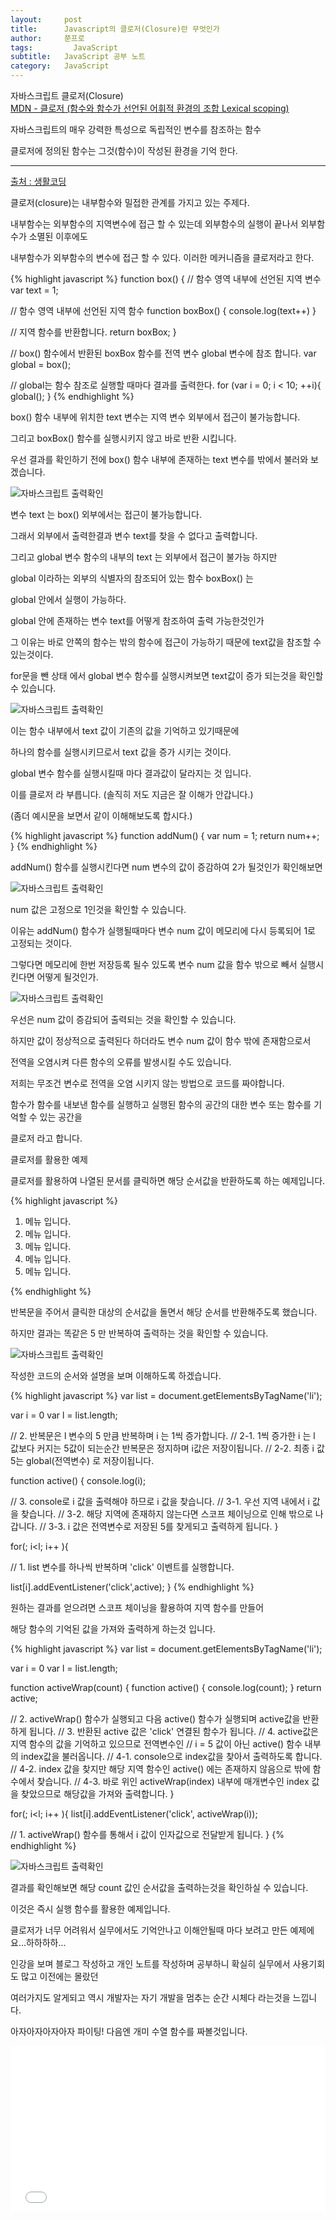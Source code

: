 ```yaml
---
layout:     post
title:      Javascript의 클로저(Closure)란 무엇인가
author:     쭌프로
tags: 		  JavaScript
subtitle:   JavaScript 공부 노트
category:   JavaScript
---
```

<!-- Start Writing Below in Markdown -->

<div class="box">
  <div class="small-title">자바스크립트 클로저(Closure)</div>
  <div class="pro-txt">
    <a href="https://developer.mozilla.org/ko/docs/Web/JavaScript/Guide/Closures" target="_balnk">
      MDN - 클로저 (함수와 함수가 선언된 어휘적 환경의 조합 Lexical scoping)
    </a>
    <p>자바스크립트의 매우 강력한 특성으로 독립적인 변수를 참조하는 함수</p>
    <p>클로저에 정의된 함수는 그것(함수)이 작성된 환경을 기억 한다.</p>
    <hr>
    <a href="https://opentutorials.org/course/743/6544" target="_balnk">
      출처 : 생활코딩
    </a>
    <p>클로저(closure)는 내부함수와 밀접한 관계를 가지고 있는 주제다. </p>
    <p>내부함수는 외부함수의 지역변수에 접근 할 수 있는데 외부함수의 실행이 끝나서 외부함수가 소멸된 이후에도</p>
    <p>내부함수가 외부함수의 변수에 접근 할 수 있다. 이러한 메커니즘을 클로저라고 한다.</p>
  </div>
  
{% highlight javascript %}
function box() {
  // 함수 영역 내부에 선언된 지역 변수
  var text = 1;
  
  // 함수 영역 내부에 선언된 지역 함수
  function boxBox() {
    console.log(text++)
  }
  
  // 지역 함수를 반환합니다.
  return boxBox;
}

// box() 함수에서 반환된 boxBox 함수를 전역 변수 global 변수에 참조 합니다.
var global = box();

// global는 함수 참조로 실행할 때마다 결과를 출력한다.
for (var i = 0; i < 10; ++i){
  global();
}
{% endhighlight %}

<p>box() 함수 내부에 위치한 text 변수는 지역 변수 외부에서 접근이 불가능합니다.</p>
<p>그리고 boxBox() 함수를 실행시키지 않고 바로 반환 시킵니다.</p>
<p>우선 결과를 확인하기 전에 box() 함수 내부에 존재하는 text 변수를 밖에서 불러와 보겠습니다.</p>
<div class="img-box">
  <img src="https://alalstjr.github.io/promote.github.io/img/2018-10-25-1.png" alt="자바스크립트 출력확인" />
</div>
<p>변수 text 는 box() 외부에서는 접근이 불가능합니다.</p>
<p>그래서 외부에서 출력한결과 변수 text를 찾을 수 없다고 출력합니다.</p>
<p>그리고 global 변수 함수의 내부의 text 는 외부에서 접근이 불가능 하지만</p>
<p>global 이라하는 외부의 식별자의 참조되어 있는 함수 boxBox() 는</p>
<p>global 안에서 실행이 가능하다.</p>
<p>global 안에 존재하는 변수 text를 어떻게 참조하여 출력 가능한것인가</p>
<p>그 이유는 바로 안쪽의 함수는 밖의 함수에 접근이 가능하기 때문에 text값을 참조할 수 있는것이다.</p>
<p>for문을 뺀 상태 에서 global 변수 함수를 실행시켜보면 text값이 증가 되는것을 확인할 수 있습니다. </p>
<div class="img-box">
  <img src="https://alalstjr.github.io/promote.github.io/img/2018-10-25-2.png" alt="자바스크립트 출력확인" />
</div>
<p>이는 함수 내부에서 text 값이 기존의 값을 기억하고 있기때문에</p>
<p>하나의 함수를 실행시키므로서 text 값을 증가 시키는 것이다.</p>
<p>global 변수 함수를 실행시킬때 마다 결과값이 달라지는 것 입니다.</p>
<p>이를 클로저 라 부릅니다. (솔직히 저도 지금은 잘 이해가 안갑니다.)</p>
<p>(좀더 예시문을 보면서 같이 이해해보도록 합시다.)</p>
</div>

<div class="box">
{% highlight javascript %}
  function addNum() {
    var num = 1;
    return num++;
  }
{% endhighlight %}
  <p>addNum() 함수를 실행시킨다면 num 변수의 값이 증감하여 2가 될것인가 확인해보면</p>
<div class="img-box">
  <img src="https://alalstjr.github.io/promote.github.io/img/2018-10-25-3.png" alt="자바스크립트 출력확인" />
</div>
  <p>num 값은 고정으로 1인것을 확인할 수 있습니다.</p>
  <p>이유는 addNum() 함수가 실행될때마다 변수 num 값이 메모리에 다시 등록되어 1로 고정되는 것이다.</p>
  <p>그렇다면 메모리에 한번 저장등록 될수 있도록 변수 num 값을 함수 밖으로 빼서 실행시킨다면 어떻게 될것인가.</p>
<div class="img-box">
  <img src="https://alalstjr.github.io/promote.github.io/img/2018-10-25-4.png" alt="자바스크립트 출력확인" />
</div>
  <p>우선은 num 값이 증감되어 출력되는 것을 확인할 수 있습니다.</p>
  <p>하지만 값이 정상적으로 출력된다 하더라도 변수 num 값이 함수 밖에 존재함으로서</p>
  <p>전역을 오염시켜 다른 함수의 오류를 발생시킬 수도 있습니다.</p>
</div>

<div class="box">
  <p>저희는 무조건 변수로 전역을 오염 시키지 않는 방법으로 코드를 짜야합니다.</p>
  <p>함수가 함수를 내보낸 함수를 실행하고 실행된 함수의 공간의 대한 변수 또는 함수를 기억할 수 있는 공간을</p>
  <p>클로저 라고 합니다.</p>
</div>

<div class="box">
  <div class="small-title">클로저를 활용한 예제</div>
  <p>클로저를 활용하여 나열된 문서를 클릭하면 해당 순서값을 반환하도록 하는 예제입니다.</p>
  
{% highlight javascript %}
<ol>
  <li>메뉴 입니다.</li>
  <li>메뉴 입니다.</li>
  <li>메뉴 입니다.</li>
  <li>메뉴 입니다.</li>
  <li>메뉴 입니다.</li>
</ol>

<script>
// li를 변수 list에 참조합니다.
var list = document.getElementsByTagName('li');

// 반복문 for문을 작성합니다.
// i 와 l(길이값or갯수) 밖에서 선언했습니다.
// for문 내부,외부 에서 선언해도됩니다. 
var i = 0
var l = list.length;

// 반복문 내부에 함수를 만들지 안도록 하기위해서 외부에 active함수를 만듭니다.
// 반복할때마다 함수가 생성되는것을 방지하기 위함입니다.
function active() {
  console.log(i);
}

for(; i<l; i++ ){
  // 클릭한 대상의 순서 i값을 출력하도록 각각의 li문서에 click 이벤트를 줍니다.
  list[i].addEventListener('click',active);
}
</script>
{% endhighlight %}

<p>반복문을 주어서 클릭한 대상의 순서값을 돌면서 해당 순서를 반환해주도록 했습니다.</p>
<p>하지만 결과는 똑같은 5 만 반복하여 출력하는 것을 확인할 수 있습니다.</p>
<div class="img-box">
  <img src="https://alalstjr.github.io/promote.github.io/img/2018-11-04-1.png" alt="자바스크립트 출력확인" />
</div>
</div>

<div class="box">
  <p>작성한 코드의 순서와 설명을 보며 이해하도록 하겠습니다.</p>
{% highlight javascript %}
var list = document.getElementsByTagName('li');

var i = 0
var l = list.length;

// 2. 반복문은 l 변수의 5 만큼 반복하며 i 는 1씩 증가합니다.
// 2-1. 1씩 증가한 i 는 l 값보다 커지는 5값이 되는순간 반복문은 정지하며 i값은 저장이됩니다.
// 2-2. 최종 i 값 5는 global(전역변수) 로 저장이됩니다. 

function active() {
  console.log(i);

  // 3. console로 i 값을 출력해야 하므로 i 값을 찾습니다.
  // 3-1. 우선 지역 내에서 i 값을 찾습니다. 
  // 3-2. 해당 지역에 존재하지 않는다면 스코프 체이닝으로 인해 밖으로 나갑니다.
  // 3-3. i 값은 전역변수로 저장된 5를 찾게되고 출력하게 됩니다.
}

for(; i<l; i++ ){

  // 1. list 변수를 하나씩 반복하며 'click' 이벤트를 실행합니다.

  list[i].addEventListener('click',active);
}
{% endhighlight %}

<p>원하는 결과를 얻으려면 스코프 체이닝을 활용하여 지역 함수를 만들어</p>
<p>해당 함수의 기억된 값을 가져와 출력하게 하는것 입니다.</p>
</div>

<div class="box">
{% highlight javascript %}
var list = document.getElementsByTagName('li');

var i = 0
var l = list.length;

function activeWrap(count) {
  function active() {
    console.log(count);
  }
  return active;

  // 2. activeWrap() 함수가 실행되고 다음 active() 함수가 실행되며 active값을 반환하게 됩니다.
  // 3. 반환된 active 값은 'click' 연결된 함수가 됩니다.
  // 4. active값은 지역 함수의 값을 기억하고 있으므로 전역변수인
  //    i = 5 값이 아닌 active() 함수 내부의 index값을 불러옵니다.
  // 4-1. console으로 index값을 찾아서 출력하도록 합니다.
  // 4-2. index 값을 찾지만 해당 지역 함수인 active() 에는 존재하지 않음으로 밖에 함수에서 찾습니다.
  // 4-3. 바로 위인 activeWrap(index) 내부에 매개변수인 index 값을 찾았으므로 해당값을 가져와 출력합니다.
}	

for(; i<l; i++ ){
  list[i].addEventListener('click', activeWrap(i));

  // 1. activeWrap() 함수를 통해서 i 값이 인자값으로 전달받게 됩니다.
}
{% endhighlight %}
<div class="img-box">
  <img src="https://alalstjr.github.io/promote.github.io/img/2018-11-04-2.png" alt="자바스크립트 출력확인" />
</div>
<p>결과를 확인해보면 해당 count 값인 순서값을 출력하는것을 확인하실 수 있습니다.</p>
</div>

<div class="box">
  <p>이것은 즉시 실행 함수를 활용한 예제입니다.</p>
  <p>클로저가 너무 어려워서 실무에서도 기억안나고 이해안될때 마다 보려고 만든 예제에요...하하하하...</p>
  <p>인강을 보며 블로그 작성하고 개인 노트를 작성하며 공부하니 확실히 실무에서 사용기회도 많고 이전에는 몰랐던</p>
  <p>여러가지도 알게되고 역시 개발자는 자기 개발을 멈추는 순간 시체다 라는것을 느낍니다.</p>
  <p>아자아자아자아자 파이팅! 다음엔 개미 수열 함수를 짜볼것입니다.</p>
<iframe height='265' scrolling='no' title='클로저,IIFE 를 활용한 해당 순서값 가져오기' src='//codepen.io/alalstjr/embed/ZmYGGY/?height=265&theme-id=0&default-tab=js,result' frameborder='no' allowtransparency='true' allowfullscreen='true' style='width: 100%;'>See the Pen <a href='https://codepen.io/alalstjr/pen/ZmYGGY/'>클로저,IIFE 를 활용한 해당 순서값 가져오기</a> by alalstjr (<a href='https://codepen.io/alalstjr'>@alalstjr</a>) on <a href='https://codepen.io'>CodePen</a>.
</iframe>
</div>  
